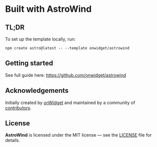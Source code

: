# Built with AstroWind


## TL;DR
To set up the template locally, run:

```shell
npm create astro@latest -- --template onwidget/astrowind
```

## Getting started
See full guide here: https://github.com/onwidget/astrowind

## Acknowledgements

Initially created by [onWidget](https://onwidget.com) and maintained by a community of [contributors](https://github.com/onwidget/astrowind/graphs/contributors).

## License

**AstroWind** is licensed under the MIT license — see the [LICENSE](./LICENSE.md) file for details.
